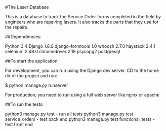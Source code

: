 #The Laser Database

This is a database to track the Service Order forms completed in the field by engineers
who are repairing lasers. It also tracks the parts that they use for the repairs.

##Dependencies: 

Python 3.4 
Django 1.8.6
django-formtools 1.0
whoosh 2.7.0
haystack 2.4.1
selenium 2.48.0
chromedriver 2.19
psycopg2
postgresql

##To start the application:

For development, you can run using the Django dev server. CD to the home dir of the project and run:

$ python manage.py runserver

For production, you need to run using a full web server like nginx or apache

##To run the tests:

python3 manage.py test - run all tests
python3 manage.py test service_orders - test back end
python3 manage.py test functional_tests - test front end

